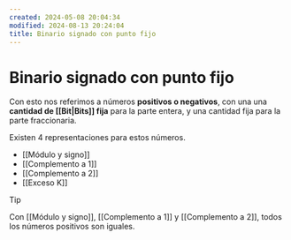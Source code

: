 ```yaml
---
created: 2024-05-08 20:04:34
modified: 2024-08-13 20:24:04
title: Binario signado con punto fijo
---
```


# Binario signado con punto fijo

Con esto nos referimos a números **positivos o negativos**, con una una **cantidad de [[Bit|Bits]] fija** para la parte entera, y una cantidad fija para la parte fraccionaria.

Existen 4 representaciones para estos números.

- [[Módulo y signo]]
- [[Complemento a 1]]
- [[Complemento a 2]]
- [[Exceso K]]

> [!tip]
> Con [[Módulo y signo]], [[Complemento a 1]] y [[Complemento a 2]], todos los números positivos son iguales.
